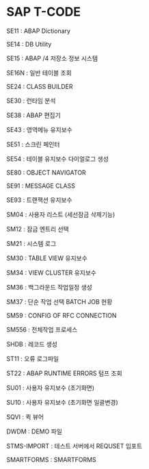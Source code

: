 # SAP T-CODE
SE11 : ABAP Dictionary <BR>

SE14 : DB Utility <BR>

SE15 : ABAP /4 저장소 정보 시스템<BR>

SE16N : 일반 테이블 조회<BR>

SE24 : CLASS BUILDER<BR>

SE30 : 런타임 분석<BR>

SE38 : ABAP 편집기<BR>

SE43 : 영역메뉴 유지보수<BR>

SE51 : 스크린 페인터<BR>

SE54 : 테이블 유지보수 다이얼로그 생성<BR>

SE80 : OBJECT NAVIGATOR<BR>

SE91 : MESSAGE CLASS<BR>

SE93 : 트랜잭션 유지보수<BR>

SM04 : 사용자 리스트 (세선잠금 삭제기능)<BR>

SM12 : 잠금 엔트리 선택<BR>

SM21 : 시스템 로그<BR>

SM30 : TABLE VIEW 유지보수<BR>

SM34 : VIEW CLUSTER 유지보수<BR>

SM36 : 백그라운드 작업일정 생성<BR>

SM37 : 단순 작업 선택 BATCH JOB 현황<BR>

SM59 : CONFIG OF RFC CONNECTION<BR>

SM556 : 전체작업 프로세스<BR>

SHDB : 레코드 생성<BR>

ST11 : 오류 로그파일<BR>

ST22 : ABAP RUNTIME ERRORS 텀프 조회<BR>

SU01 : 사용자 유지보수 (초기화면)<BR>

SU10 : 사용자 유지보수 (초기화면 일괄변경)<BR>

SQVI : 퀵 뷰어<BR>

DWDM : DEMO 파일<BR>

STMS-IMPORT : 테스트 서버에서 REQUSET 임포트<BR>

SMARTFORMS : SMARTFORMS<BR>